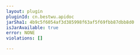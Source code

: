 ```yaml
---
layout: plugin
pluginId: cn.bestwu.apidoc
jarSha1: 4b9c5f6054af3d385998f63af5f69fbb87dbb8d0
isJarAvailable: true
error: NONE
violations: []

---
```

